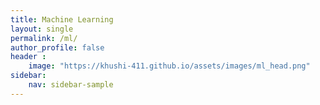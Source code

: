 ```yaml
---
title: Machine Learning
layout: single
permalink: /ml/
author_profile: false
header :
    image: "https://khushi-411.github.io/assets/images/ml_head.png"
sidebar:
    nav: sidebar-sample
---
```

